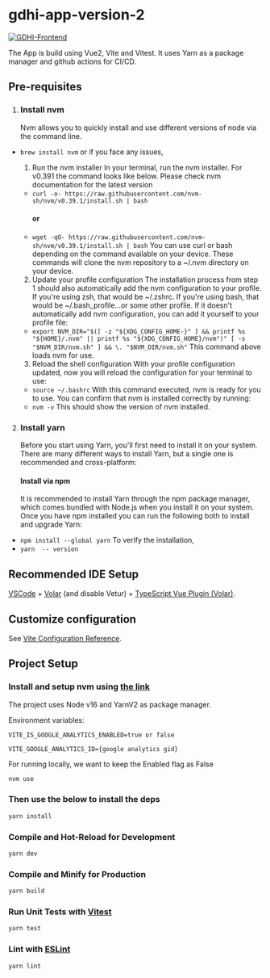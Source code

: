 # gdhi-app-version-2

[![GDHI-Frontend](https://github.com/healthenabled/gdhi-app-version2/actions/workflows/build.yml/badge.svg?branch=main)](https://github.com/healthenabled/gdhi-app-version2/actions/workflows/build.yml)

The App is build using Vue2, Vite and Vitest. It uses Yarn as a package manager and github actions for CI/CD.

## Pre-requisites

1. ### Install nvm

   Nvm allows you to quickly install and use different versions of node via the
   command line.

- `brew install nvm`
  or if you face any issues,

  1. Run the nvm installer
     In your terminal, run the nvm installer. For v0.391 the command looks like below. Please check nvm documentation for the latest version

  - `curl -o- https://raw.githubusercontent.com/nvm-sh/nvm/v0.39.1/install.sh | bash`
    #### or
  - `wget -qO- https://raw.githubusercontent.com/nvm-sh/nvm/v0.39.1/install.sh | bash`
    You can use curl or bash depending on the command available on your device.
    These commands will clone the nvm repository to a ~/.nvm directory on your device.

  2. Update your profile configuration
     The installation process from step 1 should also automatically add the nvm configuration to your profile. If you're using zsh, that would be ~/.zshrc. If you're using bash, that would be ~/.bash_profile...or some other profile.
     If it doesn't automatically add nvm configuration, you can add it yourself to your profile file:

  - `export NVM_DIR="$([ -z "${XDG_CONFIG_HOME-}" ] && printf %s "${HOME}/.nvm" || printf %s "${XDG_CONFIG_HOME}/nvm")" [ -s "$NVM_DIR/nvm.sh" ] && \. "$NVM_DIR/nvm.sh"`
    This command above loads nvm for use.

  3. Reload the shell configuration
     With your profile configuration updated, now you will reload the configuration for your terminal to use:

  - `source ~/.bashrc`
    With this command executed, nvm is ready for you to use. You can confirm that nvm is installed correctly by running:
  - `nvm -v`
    This should show the version of nvm installed.

2. ### Install yarn

   Before you start using Yarn, you'll first need to install it on your system. There are many different ways to install Yarn, but a single one is recommended and cross-platform:

   #### Install via npm

   It is recommended to install Yarn through the npm package manager, which comes bundled with Node.js when you install it on your system.
   Once you have npm installed you can run the following both to install and upgrade Yarn:

- `npm install --global yarn`
  To verify the installation,
- `yarn  -- version`

## Recommended IDE Setup

[VSCode](https://code.visualstudio.com/) + [Volar](https://marketplace.visualstudio.com/items?itemName=Vue.volar) (and disable Vetur) + [TypeScript Vue Plugin (Volar)](https://marketplace.visualstudio.com/items?itemName=Vue.vscode-typescript-vue-plugin).

## Customize configuration

See [Vite Configuration Reference](https://vitejs.dev/config/).

## Project Setup

### Install and setup nvm using [the link](https://github.com/nvm-sh/nvm#installing-and-updating)

The project uses Node v16 and YarnV2 as package manager.

Environment variables:

`VITE_IS_GOOGLE_ANALYTICS_ENABLED=true or false`

`VITE_GOOGLE_ANALYTICS_ID={google analytics gid}`

For running locally, we want to keep the Enabled flag as False

```sh
nvm use
```

### Then use the below to install the deps

```sh
yarn install
```

### Compile and Hot-Reload for Development

```sh
yarn dev
```

### Compile and Minify for Production

```sh
yarn build
```

### Run Unit Tests with [Vitest](https://vitest.dev/)

```sh
yarn test
```

### Lint with [ESLint](https://eslint.org/)

```sh
yarn lint
```
